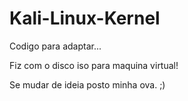 # Kali-Linux-Kernel


Codigo para adaptar...


Fiz com o disco iso para maquina virtual!


Se mudar de ideia posto minha ova. ;)
